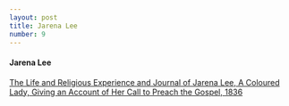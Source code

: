 ```yaml
---
layout: post
title: Jarena Lee
number: 9
---
```


<div class="writer">
	<h4>Jarena Lee</h4>
	<p class="class-info"><a class="class-info-link" href="http://www.umilta.net/jarena.html" target="_blank">The Life and Religious Experience and Journal of Jarena Lee, A Coloured Lady, Giving an Account of Her Call to Preach the Gospel, 1836</a></p>
</div>